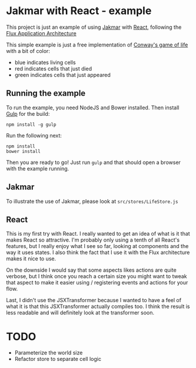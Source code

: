 # Jakmar with React - example

This project is just an example of using [Jakmar](https://github.com/FabienDeshayes/jakmar) with [React](http://facebook.github.io/react/), following the [Flux Application Architecture](http://facebook.github.io/react/docs/flux-overview.html)

This simple example is just a free implementation of [Conway's game of life](http://en.wikipedia.org/wiki/Conway's_Game_of_Life) with a bit of color:
- blue indicates living cells
- red indicates cells that just died
- green indicates cells that just appeared

## Running the example

To run the example, you need NodeJS and Bower installed. Then install [Gulp](https://github.com/gulpjs/gulp/) for the build:
```
npm install -g gulp
```

Run the following next:
```
npm install
bower install
```

Then you are ready to go! Just run ```gulp``` and that should open a browser with the example running.

## Jakmar

To illustrate the use of Jakmar, please look at ```src/stores/LifeStore.js```

## React

This is my first try with React. I really wanted to get an idea of what is it that makes React so attractive. I'm probably only using a tenth of all React's features, but I really enjoy what I see so far, looking at components and the way it uses states. I also think the fact that I use it with the Flux architecture makes it nice to use.

On the downside I would say that some aspects likes actions are quite verbose, but I think once you reach a certain size you might want to tweak that aspect to make it easier using / registering events and actions for your flow.

Last, I didn't use the JSXTransformer because I wanted to have a feel of what it is that this JSXTransformer actually compiles too. I think the result is less readable and will definitely look at the transformer soon.

# TODO

* Parameterize the world size
* Refactor store to separate cell logic